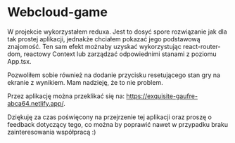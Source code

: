# Webcloud-game

W projekcie wykorzystałem reduxa. Jest to dosyć spore rozwiązanie jak dla tak prostej aplikacji, jednakże chciałem pokazać jego podstawową znajomość. Ten sam efekt możnaby uzyskać wykorzystując react-router-dom, reactowy Context lub zarządzać odpowiednimi stanami z poziomu App.tsx.

Pozwoliłem sobie również na dodanie przycisku resetującego stan gry na ekranie z wynikiem. Mam nadzieję, że to nie problem.

Przez aplikację można przeklikać się na: https://exquisite-gaufre-abca64.netlify.app/.

Dziękuję za czas poświęcony na przejrzenie tej aplikacji oraz proszę o feedback dotyczący tego, co można by poprawić nawet w przypadku braku zainteresowania współpracą :)


